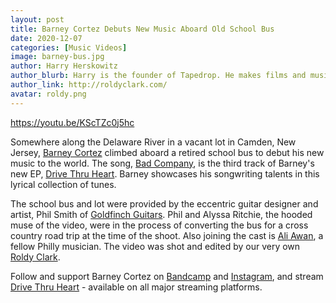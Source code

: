 ```yaml
---
layout: post
title: Barney Cortez Debuts New Music Aboard Old School Bus
date: 2020-12-07
categories: [Music Videos]
image: barney-bus.jpg
author: Harry Herskowitz
author_blurb: Harry is the founder of Tapedrop. He makes films and music under the alias Roldy Clark.
author_link: http://roldyclark.com/
avatar: roldy.png
---
```


https://youtu.be/KScTZc0j5hc

Somewhere along the Delaware River in a vacant lot in Camden, New Jersey, [Barney Cortez](https://linktree.com/barneycortez/) climbed aboard a retired school bus to debut his new music to the world. The song, [Bad Company](https://barneycortez.bandcamp.com/track/bad-company), is the third track of Barney's new EP, [Drive Thru Heart](https://barneycortez.bandcamp.com/album/drive-thru-heart). Barney showcases his songwriting talents in this lyrical collection of tunes.

The school bus and lot were provided by the eccentric guitar designer and artist, Phil Smith of [Goldfinch Guitars](https://www.goldfinchgeetars.com/). Phil and Alyssa Ritchie, the hooded muse of the video, were in the process of converting the bus for a cross country road trip at the time of the shoot. Also joining the cast is [Ali Awan](https://www.instagram.com/aliawan.wav/?hl=en), a fellow Philly musician. The video was shot and edited by our very own [Roldy Clark](https://www.instagram.com/roldyclark/?hl=en).

Follow and support Barney Cortez on [Bandcamp](https://barneycortez.bandcamp.com/) and [Instagram](https://www.instagram.com/barney.cortez/?hl=en), and stream [Drive Thru Heart](http://hyperurl.co/4pxfk2) - available on all major streaming platforms.
